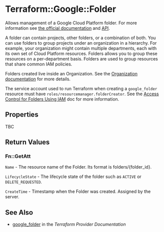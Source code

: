# Terraform::Google::Folder

Allows management of a Google Cloud Platform folder. For more information see 
[the official documentation](https://cloud.google.com/resource-manager/docs/creating-managing-folders)
and 
[API](https://cloud.google.com/resource-manager/reference/rest/v2/folders).

A folder can contain projects, other folders, or a combination of both. You can use folders to group projects under an organization in a hierarchy. For example, your organization might contain multiple departments, each with its own set of Cloud Platform resources. Folders allows you to group these resources on a per-department basis. Folders are used to group resources that share common IAM policies.

Folders created live inside an Organization. See the [Organization documentation](https://cloud.google.com/resource-manager/docs/quickstarts) for more details.

The service account used to run Terraform when creating a `google_folder`
resource must have `roles/resourcemanager.folderCreator`. See the
[Access Control for Folders Using IAM](https://cloud.google.com/resource-manager/docs/access-control-folders)
doc for more information.

## Properties

TBC

## Return Values

### Fn::GetAtt

`Name` - The resource name of the Folder. Its format is folders/{folder_id}.

`LifecycleState` - The lifecycle state of the folder such as `ACTIVE` or `DELETE_REQUESTED`.

`CreateTime` - Timestamp when the Folder was created. Assigned by the server.

## See Also

* [google_folder](https://www.terraform.io/docs/providers/google/r/folder.html) in the _Terraform Provider Documentation_